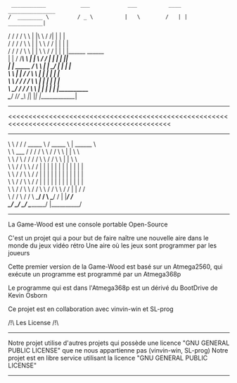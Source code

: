 
     ___________           ___            ___          ____ _______________               
    /  ________ \         / _ \          |   \        /   | |  ___________|                
   /  /                  / / \ \         | |\ \      / /| | |  |                           
  /  /                  / /   \ \        | | \ \    / / | | |  |                           
 /  /                  / /     \ \       | |  \ \  / /  | | |  |______    ______     
 |  |                 / /_______\ \      | |   \ \/ /   | | |   ______|  |______|    
 |  |      _____     / __________\ \     | |    \__/    | | |  |                           
 \  \    |____  |   / /           \ \    | |            | | |  |                           
  \  \       / /   / /             \ \   | |            | | |  |                           
   \  \_____/ /   / /               \ \  | |            | | |  |___________                
    \________/   /_/                 \_\ |_|            |_| |_____________|                
______________________________________________________________________________________________   
<<<<<<<<<<<<<<<<<<<<<<<<<<<<<<<<<<<<<<<<<<<<<<<<<<<<<<<<<<<<<<<<<<<<<<<<<<<<<<<<<<<<<<<<<<<<<<   
                                                                                                 
  __                               __      _________           _________       ___________       
  \ \                             / /     /  _____  \         /  _____  \      |  ______  \      
   \ \            ___            / /     /  /     \  \       /  /     \  \     |  |     \  \     
    \ \          /   \          / /     /  /       \  \     /  /       \  \    |  |      \  \    
     \ \        / / \ \        / /     |  |         |  |   |  |         |  |   |  |      |  |    
      \ \      / /   \ \      / /      |  |         |  |   |  |         |  |   |  |      |  |    
       \ \    / /     \ \    / /       |  |         |  |   |  |         |  |   |  |      |  |    
        \ \  / /       \ \  / /         \  \       /  /     \  \       /  /    |  |      /  /    
         \ \/ /         \ \/ /           \  \_____/  /       \  \_____/  /     |  |_____/  /     
          \__/           \__/             \_________/         \_________/      |__________/      
_______________________________________________________________________________________________	 
>>>>>>>>>>>>>>>>>>>>>>>>>>>>>>>>>>>>>>>>>>>>>>>>>>>>>>>>>>>>>>>>>>>>>>>>>>>>>>>>>>>>>>>>>>>>>>>	 
	
	


La Game-Wood est une console portable Open-Source 

C'est un projet qui a pour but de faire naître une nouvelle
aire dans le monde du jeux vidéo rétro 
Une aire où les jeux sont programmer par les joueurs 

Cette premier version de la Game-Wood est basé sur un Atmega2560,
qui exécute un programme est programmé par un Atmega368p 

Le programme qui est dans l'Atmega368p est un dérivé
du BootDrive de Kevin Osborn 

Ce projet est en collaboration avec vinvin-win et SL-prog 

/!\ Les License /!\
___________________

Notre projet utilise d'autres projets qui possède une licence "GNU GENERAL PUBLIC LICENSE" que ne nous appartienne pas (vinvin-win, SL-prog)
Notre projet est en libre service utilisant la licence "GNU GENERAL PUBLIC LICENSE" 

___________________